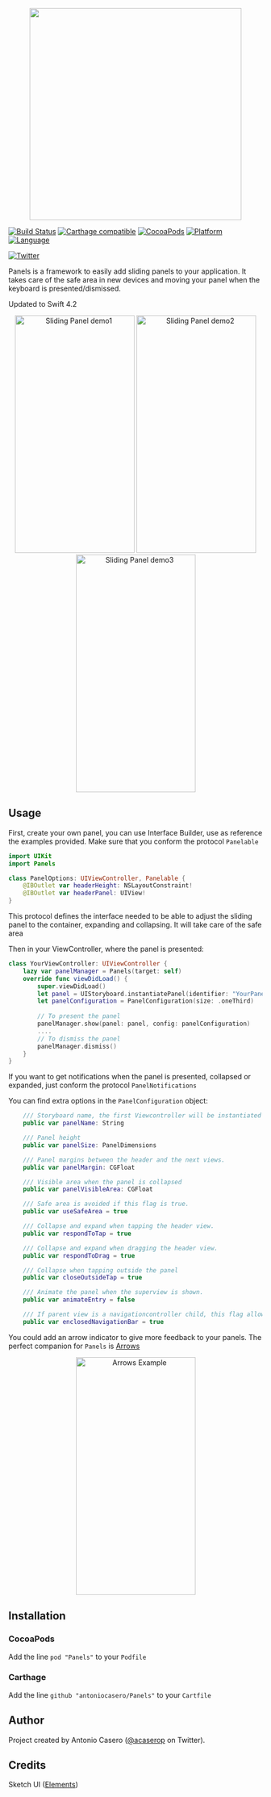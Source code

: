 <p align="center">
  <img width="420" src="Resources/PanelsLogo.png"/>
</p>

[![Build Status](https://travis-ci.org/antoniocasero/Panels.svg?branch=master)](https://travis-ci.org/antoniocasero/Panels)
[![Carthage compatible](https://img.shields.io/badge/Carthage-Compatible-brightgreen.svg?style=flat)](https://github.com/Carthage/Carthage)
[![CocoaPods](https://img.shields.io/badge/pod-v2.0.2-blue.svg)](https://github.com/antoniocasero/Panels)
[![Platform](http://img.shields.io/badge/platform-ios-blue.svg?style=flat)](https://developer.apple.com/iphone/index.action)
[![Language](http://img.shields.io/badge/language-swift-brightgreen.svg?style=flat)](https://developer.apple.com/swift)

[![Twitter](https://img.shields.io/badge/twitter-@acaserop-blue.svg?style=flat)](http://twitter.com/acaserop)


Panels is a framework to easily add sliding panels to your application.
It takes care of the safe area in new devices and moving your panel when the keyboard
is presented/dismissed.

Updated to Swift 4.2

<p align="center">
    <img src="Resources/Demo1.gif" width="237" height="471" alt="Sliding Panel demo1">
    <img src="Resources/Demo2.gif" width="237" height="471" alt="Sliding Panel demo2">
    <img src="Resources/Demo3.gif" width="237" height="471" alt="Sliding Panel demo3">
</p>

## Usage

First, create your own panel, you can use Interface Builder, use as reference the examples provided.
Make sure that you conform the protocol `Panelable`

```swift
import UIKit
import Panels

class PanelOptions: UIViewController, Panelable {
    @IBOutlet var headerHeight: NSLayoutConstraint!
    @IBOutlet var headerPanel: UIView!
}
```
This protocol defines the interface needed to be able to adjust the sliding panel
to the container, expanding and collapsing. It will take care of the safe area


Then in your  ViewController, where the panel is presented:

```swift
class YourViewController: UIViewController {
    lazy var panelManager = Panels(target: self)
    override func viewDidLoad() {
        super.viewDidLoad()
        let panel = UIStoryboard.instantiatePanel(identifier: "YourPanelName")
        let panelConfiguration = PanelConfiguration(size: .oneThird)
        
        // To present the panel
        panelManager.show(panel: panel, config: panelConfiguration)
        ....
        // To dismiss the panel
        panelManager.dismiss()
    }
}

```

If you want to get notifications when the panel is presented, collapsed or
expanded, just conform the protocol `PanelNotifications`

You can find extra options in the `PanelConfiguration` object:

```swift
    /// Storyboard name, the first Viewcontroller will be instantiated
    public var panelName: String

    /// Panel height
    public var panelSize: PanelDimensions

    /// Panel margins between the header and the next views.
    public var panelMargin: CGFloat

    /// Visible area when the panel is collapsed
    public var panelVisibleArea: CGFloat

    /// Safe area is avoided if this flag is true.
    public var useSafeArea = true

    /// Collapse and expand when tapping the header view.
    public var respondToTap = true

    /// Collapse and expand when dragging the header view.
    public var respondToDrag = true

    /// Collapse when tapping outside the panel
    public var closeOutsideTap = true

    /// Animate the panel when the superview is shown.
    public var animateEntry = false

    /// If parent view is a navigationcontroller child, this flag allow a better calculation when the panelSize is .fullScreen
    public var enclosedNavigationBar = true
```

You could add an arrow indicator to give more feedback to your panels. The perfect companion for `Panels` is [Arrows](https://github.com/antoniocasero/Arrows)

<p align="center">
    <img src="Resources/ArrowExample.gif" width="237" height="471" alt="Arrows Example">
</p>


## Installation

### CocoaPods
Add the line `pod "Panels"` to your `Podfile`

### Carthage
Add the line `github "antoniocasero/Panels"` to your `Cartfile`

## Author
Project created by Antonio Casero ([@acaserop](https://twitter.com/acaserop) on Twitter).

## Credits
Sketch UI ([Elements](https://sketchapp.com/elements))
